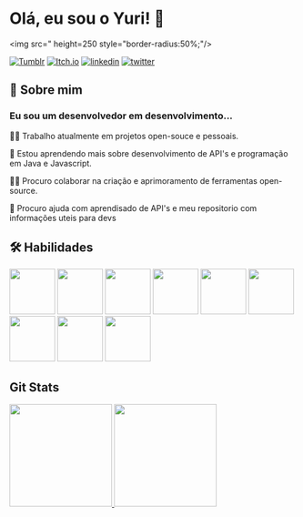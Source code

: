 
# Olá, eu sou o Yuri! 👋
<img src=" height=250 style="border-radius:50%;"/>

[![Tumblr](https://img.shields.io/badge/Tumblr-2A445F?style=for-the-badge&logo=Tumblr&logoColor=white)](https://www.tumblr.com/yuriquestcode)
[![Itch.io](https://img.shields.io/badge/Itch.io-FF254B?style=for-the-badge&logo=Itch.io&logoColor=white)](https://www.tumblr.com/yuriquestzero)
[![linkedin](https://img.shields.io/badge/linkedin-0A66C2?style=for-the-badge&logo=linkedin&logoColor=white)](https://www.linkedin.com/in/yuriquest/)
[![twitter](https://img.shields.io/badge/X.com-000?style=for-the-badge&logo=X&logoColor=white)](https://x.com/YuriQuest_) 


## 🚀 Sobre mim
### Eu sou um desenvolvedor em desenvolvimento...

👩‍💻 Trabalho atualmente em projetos open-souce e pessoais.

🧠 Estou aprendendo mais sobre desenvolvimento de API's e programação em Java e Javascript.

👯‍♀️ Procuro colaborar na criação e aprimoramento de ferramentas open-source.

🤔 Procuro ajuda com aprendisado de API's e meu repositorio com informações uteis para devs

## 🛠 Habilidades


<img src="https://cdn.jsdelivr.net/gh/devicons/devicon@latest/icons/linux/linux-original.svg" height=80/> <img src="https://cdn.jsdelivr.net/gh/devicons/devicon@latest/icons/java/java-original-wordmark.svg" height=80/> <img src="https://cdn.jsdelivr.net/gh/devicons/devicon@latest/icons/javascript/javascript-original.svg" height=80 /> <img src="https://cdn.jsdelivr.net/gh/devicons/devicon@latest/icons/html5/html5-original-wordmark.svg" height=80 /> <img src="https://cdn.jsdelivr.net/gh/devicons/devicon@latest/icons/css3/css3-original-wordmark.svg" height=80/> <img src="https://cdn.jsdelivr.net/gh/devicons/devicon@latest/icons/spring/spring-original-wordmark.svg" height=80/> <img src="https://cdn.jsdelivr.net/gh/devicons/devicon@latest/icons/azuresqldatabase/azuresqldatabase-original.svg" height=80/> <img src="https://cdn.jsdelivr.net/gh/devicons/devicon@latest/icons/python/python-original-wordmark.svg" height=80/> <img src="https://cdn.jsdelivr.net/gh/devicons/devicon@latest/icons/tailwindcss/tailwindcss-original.svg" height=80/>
          
## Git Stats
<p>
			<a href="https://github.com/YuriQuest">
			<img height="180em" src="https://github-readme-stats.vercel.app/api?username=YuriQuest&show_icons=true&theme=tokyonight&include_all_commits=true&count_private=true"/>
			<img height="180em" src="https://github-readme-stats.vercel.app/api/top-langs/?username=YuriQuest&layout=compact&langs_count=6&theme=tokyonight"/>
</p>
